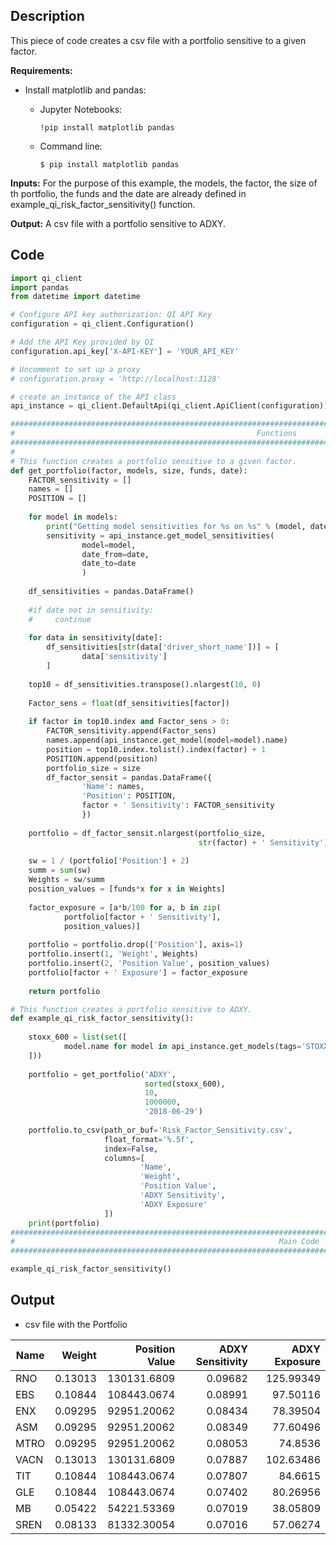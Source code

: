 ## Description

This piece of code creates a csv file with a portfolio sensitive to a given factor. 

**Requirements:** 

* Install matplotlib and pandas:

    * Jupyter Notebooks:
    
        ```  
        !pip install matplotlib pandas
        ```
        
    * Command line:
        
        ```
        $ pip install matplotlib pandas
        ```


**Inputs:** For the purpose of this example, the models, the factor, the size of th portfolio, the funds and the date are already defined in 
example_qi_risk_factor_sensitivity() function. 
               
**Output:** A csv file with a portfolio sensitive to ADXY.
               
## Code

```python
import qi_client
import pandas
from datetime import datetime

# Configure API key authorization: QI API Key
configuration = qi_client.Configuration()

# Add the API Key provided by QI
configuration.api_key['X-API-KEY'] = 'YOUR_API_KEY'

# Uncomment to set up a proxy
# configuration.proxy = 'http://localhost:3128'

# create an instance of the API class
api_instance = qi_client.DefaultApi(qi_client.ApiClient(configuration))

#################################################################################################################
#                                                      Functions
#################################################################################################################
#
# This function creates a portfolio sensitive to a given factor. 
def get_portfolio(factor, models, size, funds, date):
    FACTOR_sensitivity = []
    names = []
    POSITION = []
    
    for model in models:
        print("Getting model sensitivities for %s on %s" % (model, date))
        sensitivity = api_instance.get_model_sensitivities(
                model=model,
                date_from=date,
                date_to=date
                )
    
    df_sensitivities = pandas.DataFrame()
    
    #if date not in sensitivity: 
    #     continue
    
    for data in sensitivity[date]:
        df_sensitivities[str(data['driver_short_name'])] = [
                data['sensitivity']
        ]
    
    top10 = df_sensitivities.transpose().nlargest(10, 0)
    
    Factor_sens = float(df_sensitivities[factor])
    
    if factor in top10.index and Factor_sens > 0:
        FACTOR_sensitivity.append(Factor_sens)
        names.append(api_instance.get_model(model=model).name)
        position = top10.index.tolist().index(factor) + 1
        POSITION.append(position)
        portfolio_size = size
        df_factor_sensit = pandas.DataFrame({
                'Name': names,
                'Position': POSITION,
                factor + ' Sensitivity': FACTOR_sensitivity
                })
    
    portfolio = df_factor_sensit.nlargest(portfolio_size,
                                          str(factor) + ' Sensitivity')
    
    sw = 1 / (portfolio['Position'] + 2)
    summ = sum(sw)
    Weights = sw/summ
    position_values = [funds*x for x in Weights]
    
    factor_exposure = [a*b/100 for a, b in zip(
            portfolio[factor + ' Sensitivity'],
            position_values)]
    
    portfolio = portfolio.drop(['Position'], axis=1)
    portfolio.insert(1, 'Weight', Weights)
    portfolio.insert(2, 'Position Value', position_values)
    portfolio[factor + ' Exposure'] = factor_exposure
    
    return portfolio

# This function creates a portfolio sensitive to ADXY.
def example_qi_risk_factor_sensitivity():
    
    stoxx_600 = list(set([
            model.name for model in api_instance.get_models(tags='STOXX Europe 600')
    ]))
    
    portfolio = get_portfolio('ADXY',
                              sorted(stoxx_600),
                              10,
                              1000000,
                              '2018-06-29')
    
    portfolio.to_csv(path_or_buf='Risk_Factor_Sensitivity.csv',
                     float_format='%.5f',
                     index=False,
                     columns=[
                             'Name',
                             'Weight',
                             'Position Value',
                             'ADXY Sensitivity',
                             'ADXY Exposure'
                     ])
    print(portfolio)   
#######################################################################################################################################
#                                                           Main Code
#######################################################################################################################################

example_qi_risk_factor_sensitivity()
```

## Output

* csv file with the Portfolio

|Name	  | Weight	  | Position Value	| ADXY Sensitivity	| ADXY Exposure |
| ----- | --------: | --------------: | ----------------: | ------------: |
|RNO	  | 0.13013 	| 130131.6809	    | 0.09682	          | 125.99349     |
|EBS	  | 0.10844	  | 108443.0674	    | 0.08991	          | 97.50116      |
|ENX	  | 0.09295	  | 92951.20062	    | 0.08434	          | 78.39504      | 
|ASM	  | 0.09295	  | 92951.20062	    | 0.08349	          | 77.60496      |
|MTRO	  | 0.09295	  | 92951.20062	    | 0.08053	          | 74.8536       |
|VACN	  | 0.13013	  | 130131.6809	    | 0.07887	          | 102.63486     |
|TIT	  | 0.10844	  | 108443.0674	    | 0.07807	          | 84.6615       |
|GLE	  | 0.10844	  | 108443.0674	    | 0.07402	          | 80.26956      |
|MB	    | 0.05422	  | 54221.53369	    | 0.07019	          | 38.05809      |
|SREN	  | 0.08133	  | 81332.30054	    | 0.07016	          | 57.06274      |
